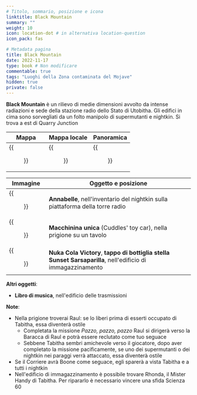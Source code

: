 ```yaml
---
# Titolo, sommario, posizione e icona
linktitle: Black Mountain
summary: ""
weight: 10
icon: location-dot # in alternativa location-question
icon_pack: fas

# Metadata pagina
title: Black Mountain
date: 2022-11-17
type: book # Non modificare
commentable: true
tags: "Luoghi della Zona contaminata del Mojave"
hidden: true
private: false
---
```


<div class="fnv">

**Black Mountain** è un rilievo di medie dimensioni avvolto da intense radiazioni e sede della stazione radio dello Stato di Utobitha. Gli edifici in cima sono sorvegliati da un folto manipolo di supermutanti e nightkin. Si trova a est di Quarry Junction

| Mappa                        | Mappa locale               | Panoramica                              |
| ---------------------------- | -------------------------- | --------------------------------------- |
| {{<figure src="fnv/Black_Mountain_loc.webp">}} | {{<figure src="fnv/Blk_mtn_overview.webp">}} | {{<figure src="fnv/FNV_Black_Mountain_Panorama_2.webp">}} |

| Immagine | Oggetto e posizione |
| -------- | ------------------- |
|  {{<figure src="fnv/Blk_mtn_dude.webp">}}        |   **Annabelle**, nell'inventario del nightkin sulla piattaforma della torre radio                  |
| {{<figure src="fnv/Cuddles'_toy_car.webp">}}         |  **Macchinina unica** (Cuddles' toy car), nella prigione su un tavolo                   |
|      {{<figure src="fnv/Storage_building_int1.webp">}}    |    **Nuka Cola Victory**, **tappo di bottiglia stella Sunset Sarsaparilla**, nell'edificio di immagazzinamento                 | 

**Altri oggetti**:
- **Libro di musica**, nell'edificio delle trasmissioni

**Note**:
- Nella prigione troverai Raul: se lo liberi prima di esserti occupato di Tabitha, essa diventerà ostile
	- Completata la missione _Pazzo, pazzo, pazzo_ Raul si dirigerà verso la Baracca di Raul e potrà essere reclutato come tuo seguace
	- Sebbene Tabitha sembri amichevole verso il giocatore, dopo aver completato la missione pacificamente, se uno dei supermutanti o dei nightkin nei paraggi verrà attaccato, essa diventerà ostile
- Se il Corriere avrà Boone come seguace, egli sparerà a vista Tabitha e a tutti i nightkin
- Nell'edificio di immagazzinamento è possibile trovare Rhonda, il Mister Handy di Tabitha. Per ripararlo è necessario vincere una sfida Scienza 60

</div>

